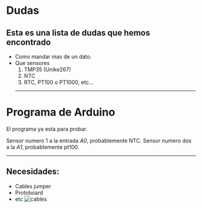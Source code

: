 [img1]:http://www.techmake.com/media/catalog/product/cache/1/image/650x/040ec09b1e35df139433887a97daa66f/c/a/cab-00119_02.jpg
# Dudas
## Esta es una lista de dudas que hemos encontrado
- Como mandar mas de un dato.
- Que sensores
  1. TMP35 (Unike267)
  2. NTC
  3. RTC, PT100 o PT1000, etc...
  ---
  
# Programa de Arduino
El programa ya esta para probar. 

Sensor numero 1 a la entrada *A0*, probablemente NTC. Sensor numero dos a la *A1*, probablemente pt100.

---
## Necesidades:
+ Cables jumper 
+ Protoboard 
+ etc
![cables][img1]

